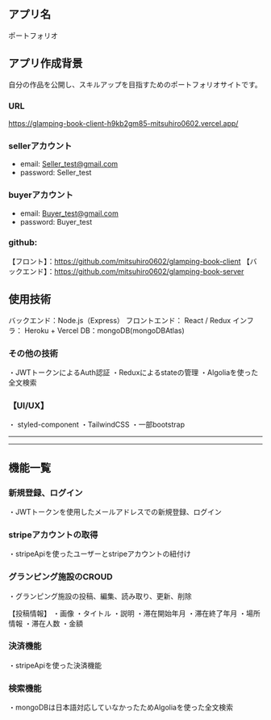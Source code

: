 ## アプリ名
ポートフォリオ

## アプリ作成背景
自分の作品を公開し、スキルアップを目指すためのポートフォリオサイトです。

### URL
https://glamping-book-client-h9kb2gm85-mitsuhiro0602.vercel.app/

### sellerアカウント
- email: Seller_test@gmail.com
- password: Seller_test

### buyerアカウント
- email: Buyer_test@gmail.com
- password: Buyer_test

### github:
【フロント】：https://github.com/mitsuhiro0602/glamping-book-client
【バックエンド】：https://github.com/mitsuhiro0602/glamping-book-server
## 使用技術

バックエンド：Node.js（Express）
フロントエンド： React / Redux
インフラ： Heroku + Vercel
DB：mongoDB(mongoDBAtlas)

### その他の技術
・JWTトークンによるAuth認証
・Reduxによるstateの管理
・Algoliaを使った全文検索

### 【UI/UX】
・ styled-component
・TailwindCSS
・一部bootstrap

***
***

## 機能一覧

### 新規登録、ログイン
・JWTトークンを使用したメールアドレスでの新規登録、ログイン
### stripeアカウントの取得
・stripeApiを使ったユーザーとstripeアカウントの紐付け

### グランピング施設のCROUD
・グランピング施設の投稿、編集、読み取り、更新、削除

【投稿情報】
・画像
・タイトル
・説明
・滞在開始年月
・滞在終了年月
・場所情報
・滞在人数
・金額


### 決済機能
・stripeApiを使った決済機能

### 検索機能
・mongoDBは日本語対応していなかったためAlgoliaを使った全文検索


